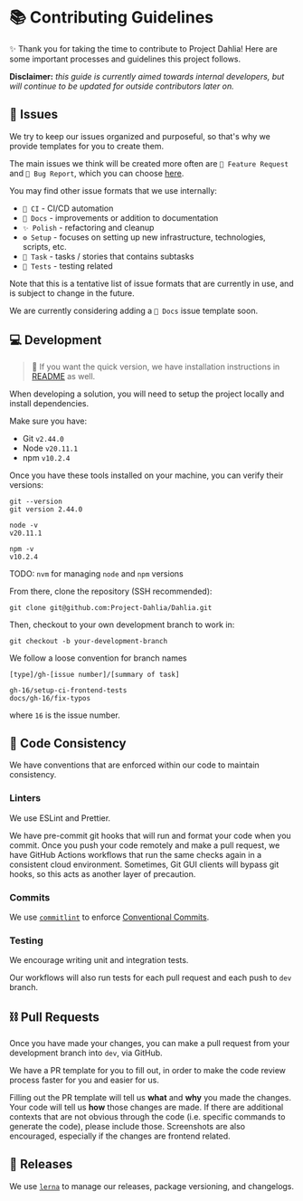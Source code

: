 # 📚 Contributing Guidelines

✨ Thank you for taking the time to contribute to Project Dahlia!
Here are some important processes and guidelines this project follows.

**Disclaimer:** _this guide is currently aimed towards internal developers, but will continue to be updated for outside contributors later on._

## 📝 Issues

We try to keep our issues organized and purposeful, so that's why we provide templates for you to create them.

The main issues we think will be created more often are `🚀 Feature Request` and `🐛 Bug Report`, which you can choose [here](https://github.com/Project-Dahlia/Dahlia/issues/new/choose).

You may find other issue formats that we use internally:
- `🚄 CI` - CI/CD automation
- `📖 Docs` - improvements or addition to documentation
- `✨ Polish` - refactoring and cleanup
- `⚙️ Setup` - focuses on setting up new infrastructure, technologies, scripts, etc.
- `📔 Task` - tasks / stories that contains subtasks
- `🧪 Tests` - testing related

Note that this is a tentative list of issue formats that are currently in use, and is subject to change in the future.

We are currently considering adding a `📖 Docs` issue template soon.

## 💻 Development

> 📨 If you want the quick version, we have installation instructions in [README](./README.md) as well.

When developing a solution, you will need to setup the project locally and install dependencies.

Make sure you have:
- Git `v2.44.0`
- Node `v20.11.1`
- npm `v10.2.4`

Once you have these tools installed on your machine, you can verify their versions:
```
git --version
git version 2.44.0

node -v
v20.11.1

npm -v
v10.2.4
```

TODO: `nvm` for managing `node` and `npm` versions

From there, clone the repository (SSH recommended):
```
git clone git@github.com:Project-Dahlia/Dahlia.git
```

Then, checkout to your own development branch to work in:
```
git checkout -b your-development-branch
```

We follow a loose convention for branch names
```
[type]/gh-[issue number]/[summary of task]

gh-16/setup-ci-frontend-tests
docs/gh-16/fix-typos
```
where `16` is the issue number.

## 📏 Code Consistency

We have conventions that are enforced within our code to maintain consistency.

### Linters

We use ESLint and Prettier.

We have pre-commit git hooks that will run and format your code when you commit. Once you push your code remotely and make a pull request, we have GitHub Actions workflows that run the same checks again in a consistent cloud environment. Sometimes, Git GUI clients will bypass git hooks, so this acts as another layer of precaution.

### Commits

We use [`commitlint`](https://commitlint.js.org) to enforce [Conventional Commits](https://www.conventionalcommits.org/en/v1.0.0/).

### Testing

We encourage writing unit and integration tests.

Our workflows will also run tests for each pull request and each push to `dev` branch.

## ⛓️ Pull Requests

Once you have made your changes, you can make a pull request from your development branch into `dev`, via GitHub.

We have a PR template for you to fill out, in order to make the code review process faster for you and easier for us.

Filling out the PR template will tell us **what** and **why** you made the changes. Your code will tell us **how** those changes are made. If there are additional contexts that are not obvious through the code (i.e. specific commands to generate the code), please include those. Screenshots are also encouraged, especially if the changes are frontend related.

## 🚀 Releases

We use [`lerna`](https://lerna.js.org/docs/api-reference/commands) to manage our releases, package versioning, and changelogs.
